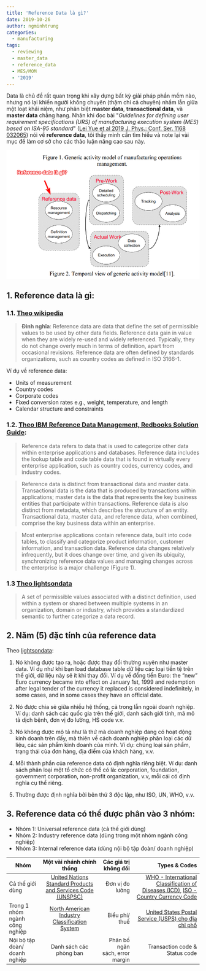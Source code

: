 ```yaml
---
title: 'Reference Data là gì?'
date: 2019-10-26
author: ngminhtrung
categories:
  - manufacturing
tags:
  - reviewing
  - master_data
  - reference_data
  - MES/MOM
  - '2019'
---
```


Data là chủ đề rất quan trọng khi xây dựng bất kỳ giải pháp phần mềm nào, nhưng nó lại khiến người không chuyên (thậm chí cả chuyên) nhầm lẫn giữa một loạt khái niệm, như phân biệt **master data**, **transactional data**, và **master data** chẳng hạng. Nhân khi đọc bài "*Guidelines for defining user requirement specifications (URS) of manufacturing execution system (MES) based on ISA-95 standard*" ([Lei Yue et al 2019 J. Phys.: Conf. Ser. 1168 032065](https://doi.org/10.1088/1742-6596/1168/3/032065)) nói về **reference data**, tôi thấy mình cần tìm hiểu và note lại vài mục để làm cơ sở cho các thảo luận nâng cao sau này. 

![Reference_data](./fig_01.png)

## 1. Reference data là gì:

### 1.1. [Theo wikipedia](https://en.wikipedia.org/wiki/Reference_data)

> **Đinh nghĩa**: Reference data are data that define the set of permissible values to be used by other data fields. Reference data gain in value when they are widely re-used and widely referenced. Typically, they do not change overly much in terms of definition, apart from occasional revisions. Reference data are often defined by standards organizations, such as country codes as defined in ISO 3166-1.

Ví dụ về reference data:
- Units of measurement
- Country codes
- Corporate codes
- Fixed conversion rates e.g., weight, temperature, and length
- Calendar structure and constraints

### 1.2. [Theo IBM Reference Data Management, Redbooks Solution Guide](http://www.redbooks.ibm.com/abstracts/tips1016.html):

> Reference data refers to data that is used to categorize other data within enterprise applications and databases. Reference data includes the lookup table and code table data that is found in virtually every enterprise application, such as country codes, currency codes, and industry codes.

> Reference data is distinct from transactional data and master data. Transactional data is the data that is produced by transactions within applications; master data is the data that represents the key business entities that participate within transactions. Reference data is also distinct from metadata, which describes the structure of an entity. Transactional data, master data, and reference data, when combined, comprise the key business data within an enterprise.

> Most enterprise applications contain reference data, built into code tables, to classify and categorize product information, customer information, and transaction data. Reference data changes relatively infrequently, but it does change over time, and given its ubiquity, synchronizing reference data values and managing changes across the enterprise is a major challenge (Figure 1).

### 1.3 [Theo lightsondata](https://www.lightsondata.com/reference-data-needs-standard-definition/)

> A set of permissible values associated with a distinct definition, used within a system or shared between multiple systems in an organization, domain or industry, which provides a standardized semantic to further categorize a data record.

## 2. Năm (5) đặc tính của reference data

Theo [lightsondata](https://www.lightsondata.com/reference-data-needs-standard-definition/):

1. Nó không được tạo ra, hoặc được thay đổi thường xuyên như master data. Ví dụ như khi bạn load database table dữ liệu các loại tiền tệ trên thế giới, dữ liệu này sẽ ít khi thay đổi. Ví dụ về đồng tiền Euro: the “new” Euro currency became into effect on January 1st, 1999 and redemption after legal tender of the currency it replaced is considered indefinitely, in some cases, and in some cases they have an official date.

2. Nó được chia sẻ giữa nhiều hệ thống, cả trong lẫn ngoài doanh nghiệp. Ví dụ: danh sách các quốc gia trên thế giới, danh sách giới tính, mã mô tả dịch bệnh, đơn vị đo lường, HS code v.v.

3. Nó không được mô tả như là thứ mà doanh nghiệp đang có hoạt động kinh doanh trên đấy, mà thiên về cách doanh nghiệp phân loại các dữ liệu, các sản phẩm kinh doanh của mình. Ví dụ: chủng loại sản phẩm, trạng thái của đơn hàng, địa điểm của khách hàng, v.v.

4. Mỗi thành phần của reference data có định nghĩa riêng biệt. Ví dụ: danh sách phân loại một tổ chức có thể có là: corporation, foundation, government corporation, non-profit organization, v.v, mỗi cái có định nghĩa cụ thể riêng. 

5. Thường được định nghĩa bởi bên thứ 3 độc lập, như ISO, UN, WHO, v.v.


## 3. Reference data có thể được phân vào 3 nhóm:

- Nhóm 1: Universal reference data (cả thế giới dùng)
- Nhóm 2: Industry reference data (dùng trong một nhóm ngành công nghiệp)
- Nhóm 3: Internal reference data (dùng nội bộ tập đoàn/ doanh nghiệp)

| Nhóm        | Một vài nhánh chính thống        | Các giá trị không đổi  | Types & Codes  |
| ------------- |:-------------:| -----:| -----:|
| Cả thế giới dùng     | [United Nations Standard Products and Services Code (UNSPSC)](https://en.wikipedia.org/wiki/UNSPSC) | Đơn vị đo lường |[WHO - International Classification of Diseases (ICD)](https://www.who.int/classifications/icd/factsheet/en/), [ISO - Country Currency Code](https://www.iban.com/currency-codes) |
| Trong 1 nhóm ngành công nghiệp      | [North American Industry Classification System](https://en.wikipedia.org/wiki/North_American_Industry_Classification_System)      | Biểu phí/ thuế | [United States Postal Service (USPS) cho địa chỉ phố](https://en.wikipedia.org/wiki/ZIP_Code) |
| Nội bộ tập đoàn/ doanh nghiệp | Danh sách các phòng ban      | Phân bố ngân sách, error margin| Transaction code & Status code |


